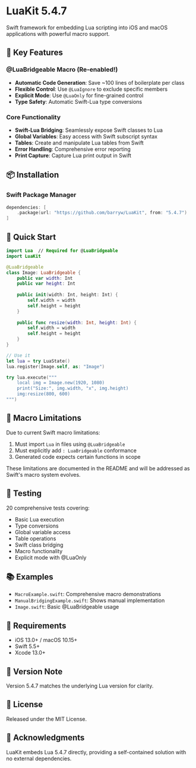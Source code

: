 # LuaKit 5.4.7

Swift framework for embedding Lua scripting into iOS and macOS applications with powerful macro support.

## 🎯 Key Features

### @LuaBridgeable Macro (Re-enabled!)
- **Automatic Code Generation**: Save ~100 lines of boilerplate per class
- **Flexible Control**: Use `@LuaIgnore` to exclude specific members
- **Explicit Mode**: Use `@LuaOnly` for fine-grained control
- **Type Safety**: Automatic Swift-Lua type conversions

### Core Functionality
- **Swift-Lua Bridging**: Seamlessly expose Swift classes to Lua
- **Global Variables**: Easy access with Swift subscript syntax
- **Tables**: Create and manipulate Lua tables from Swift
- **Error Handling**: Comprehensive error reporting
- **Print Capture**: Capture Lua print output in Swift

## 📦 Installation

### Swift Package Manager

```swift
dependencies: [
    .package(url: "https://github.com/barryw/LuaKit", from: "5.4.7")
]
```

## 🚀 Quick Start

```swift
import Lua  // Required for @LuaBridgeable
import LuaKit

@LuaBridgeable
class Image: LuaBridgeable {
    public var width: Int
    public var height: Int
    
    public init(width: Int, height: Int) {
        self.width = width
        self.height = height
    }
    
    public func resize(width: Int, height: Int) {
        self.width = width
        self.height = height
    }
}

// Use it
let lua = try LuaState()
lua.register(Image.self, as: "Image")

try lua.execute("""
    local img = Image.new(1920, 1080)
    print("Size:", img.width, "x", img.height)
    img:resize(800, 600)
""")
```

## 📝 Macro Limitations

Due to current Swift macro limitations:
1. Must import `Lua` in files using `@LuaBridgeable`
2. Must explicitly add `: LuaBridgeable` conformance
3. Generated code expects certain functions in scope

These limitations are documented in the README and will be addressed as Swift's macro system evolves.

## 🧪 Testing

20 comprehensive tests covering:
- Basic Lua execution
- Type conversions
- Global variable access
- Table operations
- Swift class bridging
- Macro functionality
- Explicit mode with @LuaOnly

## 📚 Examples

- `MacroExample.swift`: Comprehensive macro demonstrations
- `ManualBridgingExample.swift`: Shows manual implementation
- `Image.swift`: Basic @LuaBridgeable usage

## 🔧 Requirements

- iOS 13.0+ / macOS 10.15+
- Swift 5.5+
- Xcode 13.0+

## 📝 Version Note

Version 5.4.7 matches the underlying Lua version for clarity.

## 📄 License

Released under the MIT License.

## 🙏 Acknowledgments

LuaKit embeds Lua 5.4.7 directly, providing a self-contained solution with no external dependencies.